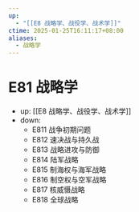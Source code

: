 ```yaml
---
up:
  - "[[E8 战略学、战役学、战术学]]"
ctime: 2025-01-25T16:11:17+08:00
aliases:
  - 战略学
---
```


# E81 战略学

- up: [[E8 战略学、战役学、战术学]]
- down:	
	- E811 战争初期问题
	- E812 速决战与持久战
	- E813 战略进攻与防御
	- E814 陆军战略
	- E815 制海权与海军战略
	- E816 制空权与空军战略
	- E817 核威慑战略
	- E818 全球战略
	
